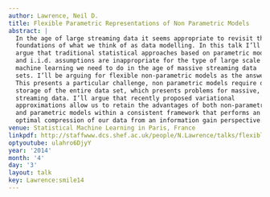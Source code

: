 ```yaml
---
author: Lawrence, Neil D.
title: Flexible Parametric Representations of Non Parametric Models
abstract: |
  In the age of large streaming data it seems appropriate to revisit the
  foundations of what we think of as data modelling. In this talk I’ll
  argue that traditional statistical approaches based on parametric models
  and i.i.d. assumptions are inappropriate for the type of large scale
  machine learning we need to do in the age of massive streaming data
  sets. I’ll be arguing for flexible non-parametric models as the answer.
  This presents a particular challenge, non parametric models require data
  storage of the entire data set, which presents problems for massive,
  streaming data. I’ll argue that recently proposed variational
  approximations allow us to retain the advantages of both non-parametric
  and parametric models within a consistent framework that performs an
  optimal compression of our data from an information gain perspective.
venue: Statistical Machine Learning in Paris, France
linkpdf: http://staffwww.dcs.shef.ac.uk/people/N.Lawrence/talks/flexible_smile14.pdf
optyoutube: ulahro6DjyY
year: '2014'
month: '4'
day: '3'
layout: talk
key: Lawrence:smile14
---
```

